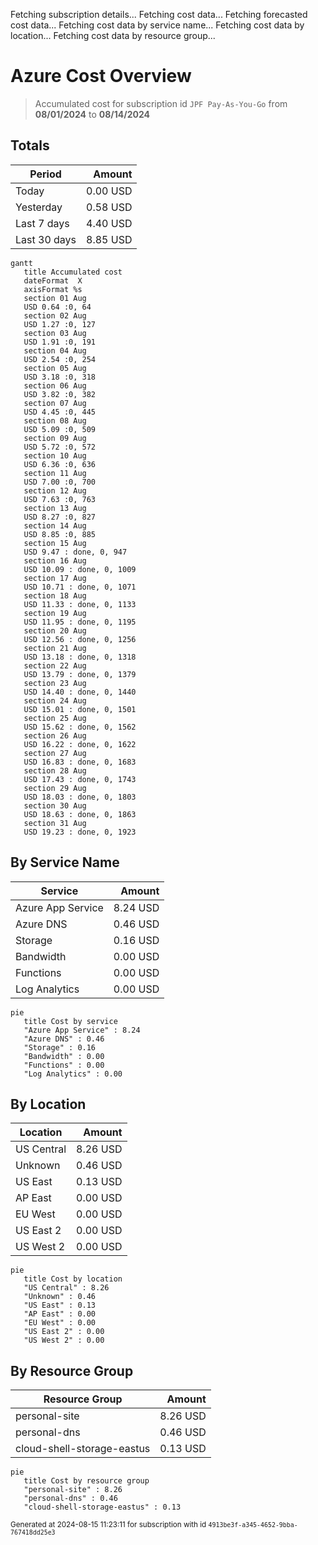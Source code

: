 Fetching subscription details...
Fetching cost data...
Fetching forecasted cost data...
Fetching cost data by service name...
Fetching cost data by location...
Fetching cost data by resource group...
# Azure Cost Overview

> Accumulated cost for subscription id `JPF Pay-As-You-Go` from **08/01/2024** to **08/14/2024**

## Totals

|Period|Amount|
|---|---:|
|Today|0.00 USD|
|Yesterday|0.58 USD|
|Last 7 days|4.40 USD|
|Last 30 days|8.85 USD|

```mermaid
gantt
   title Accumulated cost
   dateFormat  X
   axisFormat %s
   section 01 Aug
   USD 0.64 :0, 64
   section 02 Aug
   USD 1.27 :0, 127
   section 03 Aug
   USD 1.91 :0, 191
   section 04 Aug
   USD 2.54 :0, 254
   section 05 Aug
   USD 3.18 :0, 318
   section 06 Aug
   USD 3.82 :0, 382
   section 07 Aug
   USD 4.45 :0, 445
   section 08 Aug
   USD 5.09 :0, 509
   section 09 Aug
   USD 5.72 :0, 572
   section 10 Aug
   USD 6.36 :0, 636
   section 11 Aug
   USD 7.00 :0, 700
   section 12 Aug
   USD 7.63 :0, 763
   section 13 Aug
   USD 8.27 :0, 827
   section 14 Aug
   USD 8.85 :0, 885
   section 15 Aug
   USD 9.47 : done, 0, 947
   section 16 Aug
   USD 10.09 : done, 0, 1009
   section 17 Aug
   USD 10.71 : done, 0, 1071
   section 18 Aug
   USD 11.33 : done, 0, 1133
   section 19 Aug
   USD 11.95 : done, 0, 1195
   section 20 Aug
   USD 12.56 : done, 0, 1256
   section 21 Aug
   USD 13.18 : done, 0, 1318
   section 22 Aug
   USD 13.79 : done, 0, 1379
   section 23 Aug
   USD 14.40 : done, 0, 1440
   section 24 Aug
   USD 15.01 : done, 0, 1501
   section 25 Aug
   USD 15.62 : done, 0, 1562
   section 26 Aug
   USD 16.22 : done, 0, 1622
   section 27 Aug
   USD 16.83 : done, 0, 1683
   section 28 Aug
   USD 17.43 : done, 0, 1743
   section 29 Aug
   USD 18.03 : done, 0, 1803
   section 30 Aug
   USD 18.63 : done, 0, 1863
   section 31 Aug
   USD 19.23 : done, 0, 1923
```

## By Service Name

|Service|Amount|
|---|---:|
|Azure App Service|8.24 USD|
|Azure DNS|0.46 USD|
|Storage|0.16 USD|
|Bandwidth|0.00 USD|
|Functions|0.00 USD|
|Log Analytics|0.00 USD|

```mermaid
pie
   title Cost by service
   "Azure App Service" : 8.24
   "Azure DNS" : 0.46
   "Storage" : 0.16
   "Bandwidth" : 0.00
   "Functions" : 0.00
   "Log Analytics" : 0.00
```

## By Location

|Location|Amount|
|---|---:|
|US Central|8.26 USD|
|Unknown|0.46 USD|
|US East|0.13 USD|
|AP East|0.00 USD|
|EU West|0.00 USD|
|US East 2|0.00 USD|
|US West 2|0.00 USD|

```mermaid
pie
   title Cost by location
   "US Central" : 8.26
   "Unknown" : 0.46
   "US East" : 0.13
   "AP East" : 0.00
   "EU West" : 0.00
   "US East 2" : 0.00
   "US West 2" : 0.00
```

## By Resource Group

|Resource Group|Amount|
|---|---:|
|personal-site|8.26 USD|
|personal-dns|0.46 USD|
|cloud-shell-storage-eastus|0.13 USD|

```mermaid
pie
   title Cost by resource group
   "personal-site" : 8.26
   "personal-dns" : 0.46
   "cloud-shell-storage-eastus" : 0.13
```

<sup>Generated at 2024-08-15 11:23:11 for subscription with id `4913be3f-a345-4652-9bba-767418dd25e3`</sup>
